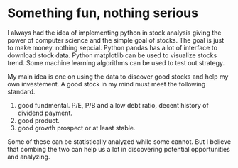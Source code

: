 # Something fun, nothing serious

I always had the idea of implementing python in stock analysis giving the power of computer science and the simple goal of stocks. The goal is just to make money. nothing sepcial.
Python pandas has a lot of interface to download stock data. 
Python matplotlib can be used to visualize stocks trend.
Some machine learning algorithms can be used to test out strategy.

My main idea is one on using the data to discover good stocks and help my own investement. A good stock in my mind must meet the following standard.

1. good fundmental. P/E, P/B and a low debt ratio, decent history of dividend payment.
2. good product.
3. good growth prospect or at least stable.

Some of these can be statistically analyzed while some cannot. But I believe that combing the two can help us a lot in discovering potential opportunities and analyzing.
